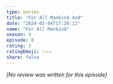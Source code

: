 ```yaml
---
type: series
title: "For All Mankind 4x8"
date: "2024-02-04T17:26:12"
name: "For All Mankind"
season: 4
episode: 8
rating: 3
ratingEmoji: ⭐️⭐️⭐️
share: false
---
```


*[No review was written for this episode]*
